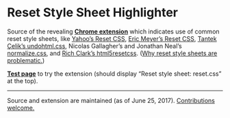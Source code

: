 # Reset Style Sheet Highlighter

Source of the revealing [**Chrome extension**][1] which indicates use of common reset style sheets, like [Yahoo’s Reset CSS][2], [Eric Meyer’s Reset CSS][3], [Tantek Çelik’s undohtml.css][4], Nicolas Gallagher’s and Jonathan Neal’s [normalize.css][5], and [Rich Clark’s html5resetcss][6]. ([Why reset style sheets are problematic.][7])

[**Test page**][8] to try the extension (should display “Reset style sheet: reset.css” at the top).

----

Source and extension are maintained (as of June 25, 2017). [Contributions welcome.][9]

[1]: https://chrome.google.com/webstore/detail/reset-style-sheet-highlig/lnekfhlkfibaamhifbfmcobiglhcbmbl
[2]: https://web.archive.org/web/https://developer.yahoo.com/yui/reset/
[3]: https://meyerweb.com/eric/tools/css/reset/
[4]: http://tantek.com/log/2004/09.html#d06t2354
[5]: http://necolas.github.com/normalize.css/
[6]: https://code.google.com/archive/p/html5resetcss/
[7]: https://meiert.com/en/blog/reasons-against-resets/
[8]: https://hell.meiert.org/core/html/reset.aux.html
[9]: https://github.com/j9t/reset-style-sheet-highlighter/issues/new